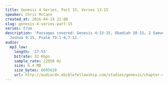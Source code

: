 ```yaml
---
title: Genesis 4 Series, Part 15, Verses 13-15
speaker: Chris McCann
created_at: 2016-04-19 21:00
slug: genesis-4-series-part-15
series: true
description: 'Passages covered: Genesis 4:13-15, Obadiah 10-15, 2 Samuel 21:1-6,9,
  Joshua 9:15, Psalm 79:1-4,7-12.'
audio:
  mp3_low:
    length: '27:53'
    bitrate: 32 Kbps
    sample_rate: 22050 Hz
    size: 6.4 MB
    size_bytes: 6695620
    url: http://audiocdn.ebiblefellowship.com/studies/genesis/chapter-4/2016.04.19_McCann_-_Genesis_4_Series_Part_15.mp3
---
```

